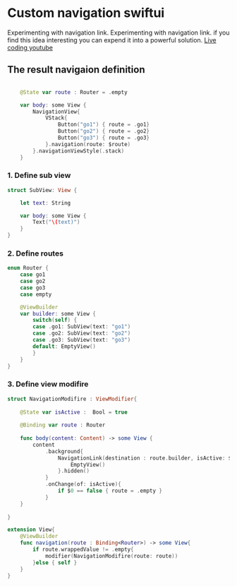 # Custom navigation swiftui


Experimenting with navigation link. Experimenting with navigation link. if you find this idea interesting you can expend it into a powerful solution.
[Live coding youtube](https://youtu.be/_wbJqWjqCO0)

## The result navigaion definition
```swift

    @State var route : Router = .empty

    var body: some View {
        NavigationView{
            VStack{
                Button("go1") { route = .go1}
                Button("go2") { route = .go2}
                Button("go3") { route = .go3}
            }.navigation(route: $route)
        }.navigationViewStyle(.stack)
    }
```

### 1. Define sub view
```swift
struct SubView: View {

    let text: String

    var body: some View {
        Text("\(text)")
    }
}
```

### 2. Define routes
```swift
enum Router {
    case go1
    case go2
    case go3
    case empty

    @ViewBuilder
    var builder: some View {
        switch(self) {
        case .go1: SubView(text: "go1")
        case .go2: SubView(text: "go2")
        case .go3: SubView(text: "go3")
        default: EmptyView()
        }
    }
}
```
### 3. Define view modifire
```swift
struct NavigationModifire : ViewModifier{
    
    @State var isActive :  Bool = true
    
    @Binding var route : Router
    
    func body(content: Content) -> some View {
        content
            .background{
                NavigationLink(destination : route.builder, isActive: $isActive ){
                    EmptyView()
                }.hidden()
            }
            .onChange(of: isActive){
                if $0 == false { route = .empty }
            }
    }
    
}

extension View{
    @ViewBuilder
    func navigation(route : Binding<Router>) -> some View{
        if route.wrappedValue != .empty{
            modifier(NavigationModifire(route: route))
        }else { self }
    }
}
```



